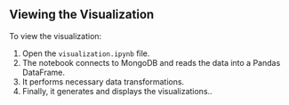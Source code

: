 ## Viewing the Visualization

To view the visualization:

1. Open the `visualization.ipynb` file.
2. The notebook connects to MongoDB and reads the data into a Pandas DataFrame.
3. It performs necessary data transformations.
4. Finally, it generates and displays the visualizations..
